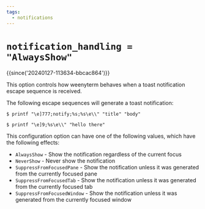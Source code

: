 ```yaml
---
tags:
  - notifications
---
```


# `notification_handling = "AlwaysShow"`

{{since('20240127-113634-bbcac864')}}

This option controls how weenyterm behaves when a toast notification escape
sequence is received.

The following escape sequences will generate a toast notification:

```console
$ printf "\e]777;notify;%s;%s\e\\" "title" "body"
```

```console
$ printf "\e]9;%s\e\\" "hello there"
```

This configuration option can have one of the following values,
which have the following effects:

 * `AlwaysShow` - Show the notification regardless of the current focus
 * `NeverShow` - Never show the notification
 * `SuppressFromFocusedPane` - Show the notification unless it was generated from the currently focused pane
 * `SuppressFromFocusedTab` - Show the notification unless it was generated from the currently focused tab
 * `SuppressFromFocusedWindow` - Show the notification unless it was generated from the currently focused window
